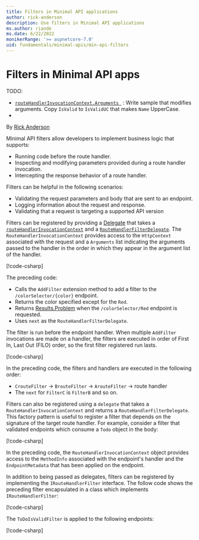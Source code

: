 ```yaml
---
title: Filters in Minimal API applications
author: rick-anderson
description: Use filters in Minimal API applications
ms.author: riande
ms.date: 6/22/2022
monikerRange: '>= aspnetcore-7.0'
uid: fundamentals/minimal-apis/min-api-filters
---
```

# Filters in Minimal API apps

TODO:

* [`routeHandlerInvocationContext.Arguments `](https://github.com/dotnet/aspnetcore/blob/main/src/Http/Http.Abstractions/src/RouteHandlerInvocationContext.cs) : Write sample that modifies arguments. Copy  `IsValid` to `IsValidUC` that makes `Name` UpperCase.
*

By [Rick Anderson](https://twitter.com/RickAndMSFT)

Minimal API filters allow developers to implement business logic that supports:

* Running code before the route handler.
* Inspecting and modifying parameters provided during a route handler invocation.
* Intercepting the response behavior of a route handler.

Filters can be helpful in the following scenarios:

* Validating the request parameters and body that are sent to an endpoint.
* Logging information about the request and response.
* Validating that a request is targeting a supported API version

Filters can be registered by providing a [Delegate](/dotnet/csharp/programming-guide/delegates/) that takes a [`routeHandlerInvocationContext`](https://github.com/dotnet/aspnetcore/blob/main/src/Http/Http.Abstractions/src/RouteHandlerInvocationContext.cs) and a [`RouteHandlerFilterDelegate`](https://github.com/dotnet/aspnetcore/blob/main/src/Http/Http.Abstractions/src/RouteHandlerFilterDelegate.cs). The `RouteHandlerInvocationContext` provides access to the `HttpContext` associated with the request and a `Arguments` list indicating the arguments passed to the handler in the order in which they appear in the argument list of the handler.

[!code-csharp[](~/fundamentals/minimal-apis/min-api-filters/7samples/Filters/Program.cs?name=snippet1)]

The preceding code:

* Calls the `AddFilter` extension method to add a filter to the `/colorSelector/{color}` endpoint.
* Returns the color specified except for the `Red`.
* Returns [Results.Problem](xref:Microsoft.AspNetCore.Http.Results.Problem%2A) when the `/colorSelector/Red` endpoint is requested.
* Uses `next` as the `RouteHandlerFilterDelegate`.

The filter is run before the endpoint handler. When multiple `AddFilter` invocations are made on a handler, the filters are executed in order of First In, Last Out (FILO) order, so the first filter registered run lasts.

[!code-csharp[](~/fundamentals/minimal-apis/min-api-filters/7samples/Filters/Program.cs?name=snippet_abc)]

In the preceding code, the filters and handlers are executed in the following order:

* `CrouteFilter` -> `BrouteFilter` -> `ArouteFilter` -> route handler
* The `next` for `FilterC` is `FilterB` and so on.

Filters can also be registered using a `delegate` that takes a `RouteHandlerInvocationContext` and returns a `RouteHandlerFilterDelegate`. This factory pattern is useful to register a filter that depends on the signature of the target route handler. For example, consider a filter that validated endpoints which consume a `Todo` object in the body:

[!code-csharp[](~/fundamentals/minimal-apis/min-api-filters/7samples/todo/Program.cs?name=snippet_filter1)]

In the preceding code, the `RouteHandlerInvocationContext` object provides access to the `MethodInfo` associated with the endpoint's handler and the  `EndpointMetadata` that has been applied on the endpoint.

In addition to being passed as delegates, filters can be registered by implementing the `IRouteHandlerFilter` interface. The follow code shows the preceding filter encapsulated in a class which implements `IRouteHandlerFilter`:

[!code-csharp[](~/fundamentals/minimal-apis/min-api-filters/7samples/todo/RouteFilters/ToDoIsValidFilter.cs?name=snippet)]

The `ToDoIsValidFilter` is applied to the following endpoints:

[!code-csharp[](~/fundamentals/minimal-apis/min-api-filters/7samples/todo/Program.cs?name=snippet_2flt)]

